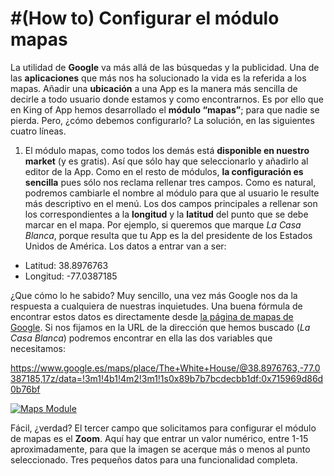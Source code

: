 #(How to) Configurar el módulo mapas
===================================

La utilidad de **Google** va más allá de las búsquedas y la publicidad. Una de las **aplicaciones** que más nos ha solucionado la vida es la referida a los mapas. Añadir una **ubicación** a una App es la manera más sencilla de decirle a todo usuario donde estamos y como encontrarnos. Es por ello que en King of App hemos desarrollado el **módulo “mapas”**; para que nadie se pierda. Pero, ¿cómo debemos configurarlo? La solución, en las siguientes cuatro líneas.

 1. El módulo mapas, como todos los demás está **disponible en nuestro market** (y es gratis). Así que sólo hay que seleccionarlo y añadirlo al editor de la App. Como en el resto de módulos, **la configuración es sencilla** pues sólo nos reclama rellenar tres campos. Como es natural, podremos cambiarle el nombre al módulo para que al usuario le resulte más descriptivo en el menú. Los dos campos principales a rellenar son los correspondientes a la **longitud** y la **latitud** del punto que se debe marcar en el mapa. Por ejemplo, si queremos que marque *La Casa Blanca*, porque resulta que tu App es la del presidente de los Estados Unidos de América. Los datos a entrar van a ser:

-   Latitud: 38.8976763
-   Longitud: -77.0387185

¿Que cómo lo he sabido? Muy sencillo, una vez más Google nos da la respuesta a cualquiera de nuestras inquietudes. Una buena fórmula de encontrar estos datos es directamente desde [la página de mapas de Google]. Si nos fijamos en la URL de la dirección que hemos buscado (*La Casa Blanca*) podremos encontrar en ella las dos variables que necesitamos:

https://www.google.es/maps/place/The+White+House/@38.8976763,-77.0387185,17z/data=!3m1!4b1!4m2!3m1!1s0x89b7b7bcdecbb1df:0x715969d86d0b76bf

[![Maps Module](http://kingofapp.es/wp-content/uploads/2015/12/Maps-Module-300x159.png)](http://kingofapp.es/wp-content/uploads/2015/12/Maps-Module.png)

Fácil, ¿verdad? El tercer campo que solicitamos para configurar el módulo de mapas es el **Zoom**. Aquí hay que entrar un valor numérico, entre 1-15 aproximadamente, para que la imagen se acerque más o menos al punto seleccionado. Tres pequeños datos para una funcionalidad completa.

  [la página de mapas de Google]: http://maps.google.com/
